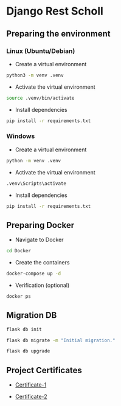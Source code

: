 # Django Rest Scholl

## Preparing the environment

### Linux (Ubuntu/Debian)

- Create a virtual environment

```bash
python3 -m venv .venv
```

- Activate the virtual environment

```bash
source .venv/bin/activate
```

- Install dependencies

```bash
pip install -r requirements.txt
```

### Windows

- Create a virtual environment

```bash
python -m venv .venv
```

- Activate the virtual environment

```bash
.venv\Scripts\activate
```

- Install dependencies

```bash
pip install -r requirements.txt
```

## Preparing Docker

- Navigate to Docker

```bash
cd Docker
```

- Create the containers

```bash
docker-compose up -d
```

- Verification (optional)

```bash
docker ps
```

## Migration DB

```bash
flask db init

flask db migrate -m "Initial migration."

flask db upgrade
```

## Project Certificates

- [Certificate-1](https://cursos.alura.com.br/user/brunosouza-cup/course/django-rest-framework-construindo-apis-restful-zero/certificate)

- [Certificate-2](https://cursos.alura.com.br/user/brunosouza-cup/course/django-rest-framework-validacoes-paginacao-filtros-versionamento-api/certificate)

